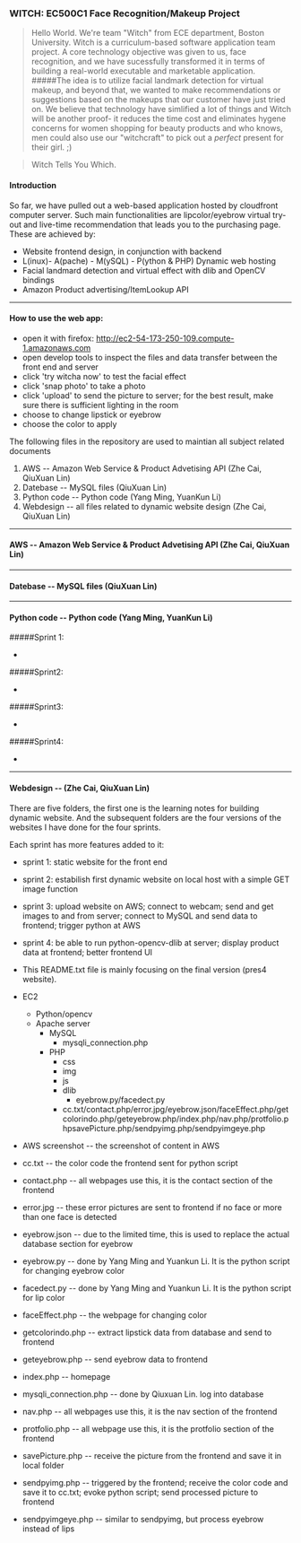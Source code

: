 ### WITCH: EC500C1 Face Recognition/Makeup Project

> Hello World. We're team "Witch" from ECE department, Boston University.
Witch is a curriculum-based software application team project. A core technology objective was given to us, face recognition, and we have sucessfully transformed it in terms of building a real-world executable and marketable application. 
#####The idea is to utilize facial landmark detection for virtual makeup, and beyond that, we wanted to make recommendations or suggestions based on the makeups that our customer have just tried on. We believe that technology have simlified a lot of things and Witch will be another proof- it reduces the time cost and eliminates hygene concerns for women shopping for beauty products and who knows, men could also use our "witchcraft" to pick out a *perfect* present for their girl. ;)

>Witch Tells You Which. 


#### Introduction
So far, we have pulled out a web-based application hosted by cloudfront computer server. Such main functionalities are
lipcolor/eyebrow virtual try-out and live-time recommendation that leads you to the purchasing page. These are achieved by:

* Website frontend design, in conjunction with backend 
* L(inux)- A(pache) - M(ySQL) - P(ython & PHP) Dynamic web hosting
* Facial landmard detection and virtual effect  with dlib and OpenCV bindings
* Amazon Product advertising/ItemLookup API

--------------------------------------------------------------------------------------
#### How to use the web app:
* open it with firefox: http://ec2-54-173-250-109.compute-1.amazonaws.com
* open develop tools to inspect the files and data transfer between the front end and server
* click 'try witcha now' to test the facial effect
* click 'snap photo' to take a photo
* click 'upload' to send the picture to server; for the best result, make sure there is sufficient lighting in the room
* choose to change lipstick or eyebrow
* choose the color to apply

The following files in the repository are used to maintian all subject related documents

1. AWS -- Amazon Web Service & Product Advetising API (Zhe Cai, QiuXuan Lin)
2. Datebase -- MySQL files (QiuXuan Lin)
3. Python code -- Python code (Yang Ming, YuanKun Li)
4. Webdesign -- all files related to dynamic website design (Zhe Cai, QiuXuan Lin)


--------------------------------------------------------------------------------------
#### AWS -- Amazon Web Service & Product Advetising API (Zhe Cai, QiuXuan Lin)

--------------------------------------------------------------------------------------
#### Datebase -- MySQL files (QiuXuan Lin)

--------------------------------------------------------------------------------------
#### Python code -- Python code (Yang Ming, YuanKun Li)

#####Sprint 1:

* 

#####Sprint2:

* 

#####Sprint3:

* 

#####Sprint4:

* 




--------------------------------------------------------------------------------------
#### Webdesign -- (Zhe Cai, QiuXuan Lin)

There are five folders, the first one is the learning notes for building dynamic website. And the subsequent folders are the four versions of the websites I have done for the four sprints.

Each sprint has more features added to it:

* sprint 1: static website for the front end
* sprint 2: estabilish first dynamic website on local host with a simple GET image function
* sprint 3: upload website on AWS; connect to webcam; send and get images to and from server; connect to MySQL and send data to frontend; trigger python at AWS
* sprint 4: be able to run python-opencv-dlib at server; display product data at frontend; better frontend UI
* This README.txt file is mainly focusing on the final version (pres4 website).

* EC2
  * Python/opencv
  * Apache server
    * MySQL
      * mysqli_connection.php
    * PHP
      * css
      * img
      * js
      * dlib
        * eyebrow.py/facedect.py
      * cc.txt/contact.php/error.jpg/eyebrow.json/faceEffect.php/getcolorindo.php/geteyebrow.php/index.php/nav.php/protfolio.phpsavePicture.php/sendpyimg.php/sendpyimgeye.php

* AWS screenshot -- the screenshot of content in AWS
* cc.txt -- the color code the frontend sent for python script
* contact.php -- all webpages use this, it is the contact section of the frontend
* error.jpg -- these error pictures are sent to frontend if no face or more than one face is detected
* eyebrow.json -- due to the limited time, this is used to replace the actual database section for eyebrow
* eyebrow.py -- done by Yang Ming and Yuankun Li. It is the python script for changing eyebrow color
* facedect.py -- done by Yang Ming and Yuankun Li. It is the python script for lip color
* faceEffect.php -- the webpage for changing color
* getcolorindo.php -- extract lipstick data from database and send to frontend
* geteyebrow.php -- send eyebrow data to frontend
* index.php -- homepage
* mysqli_connection.php -- done by Qiuxuan Lin. log into database
* nav.php -- all webpages use this, it is the nav section of the frontend
* protfolio.php -- all webpage use this, it is the protfolio section of the frontend
* savePicture.php -- receive the picture from the frontend and save it in local folder
* sendpyimg.php -- triggered by the frontend; receive the color code and save it to cc.txt; evoke python script; send processed picture to frontend
* sendpyimgeye.php -- similar to sendpyimg, but process eyebrow instead of lips
